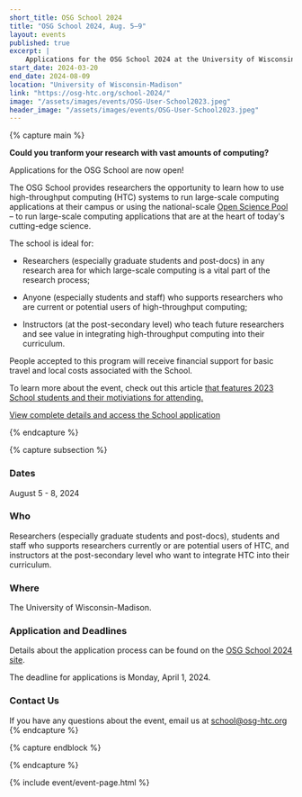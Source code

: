 ```yaml
---
short_title: OSG School 2024
title: "OSG School 2024, Aug. 5–9"
layout: events
published: true
excerpt: |
    Applications for the OSG School 2024 at the University of Wisconsin-Madison are now open!
start_date: 2024-03-20
end_date: 2024-08-09
location: "University of Wisconsin-Madison"
link: "https://osg-htc.org/school-2024/"
image: "/assets/images/events/OSG-User-School2023.jpeg"
header_image: "/assets/images/events/OSG-User-School2023.jpeg"
---
```


{% capture main %}

**Could you tranform your research with vast amounts of computing?** 

Applications for the OSG School are now open!

The OSG School provides researchers the opportunity to learn how to use high-throughput computing (HTC) systems to run large-scale computing applications at their campus or using the national-scale [Open Science Pool](https://osg-htc.org/services/open_scienc_Pool.html) – to run large-scale computing applications that are at the heart of today's cutting-edge science.

The school is ideal for:

* Researchers (especially graduate students and post-docs) in any research area for which large-scale computing is a vital part of the research process;

* Anyone (especially students and staff) who supports researchers who are current or potential users of high-throughput computing;

* Instructors (at the post-secondary level) who teach future researchers and see value in integrating high-throughput computing into their curriculum.

People accepted to this program will receive financial support for basic travel and local costs associated with the School.
  
To learn more about the event, check out this article [that features 2023 School students and their motiviations for attending.](https://chtc.cs.wisc.edu/OSG-School.html)

[View complete details and access the School application](https://osg-htc.org/school-2024)


{% endcapture %}


{% capture subsection %}
### Dates

August 5 - 8, 2024

### Who

Researchers (especially graduate students and post-docs), students and staff who supports researchers currently or are potential users of HTC, and instructors at the post-secondary level who want to integrate HTC into their curriculum.
 
### Where

The University of Wisconsin-Madison.

### Application and Deadlines
Details about the application process can be found on the [OSG School 2024 site](https://osg-htc.org/school-2024).

The deadline for applications is Monday, April 1, 2024.

### Contact Us

If you have any questions about the event, email us at [school@osg-htc.org](mailto:school@osg-htc.org)
{% endcapture %}

{% capture endblock %}


{% endcapture %}

{% include event/event-page.html %}
